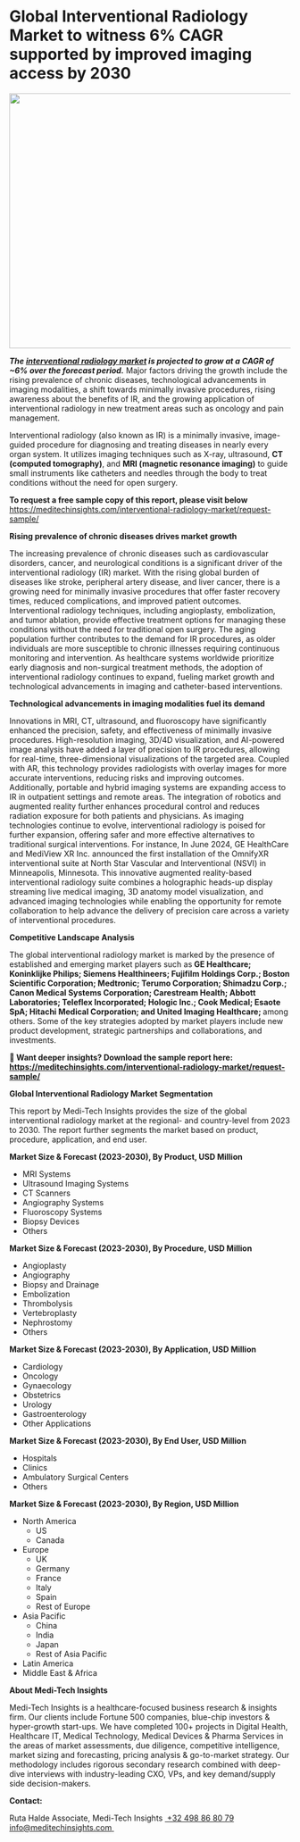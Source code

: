 <H1> Global Interventional Radiology Market to witness 6% CAGR supported by improved imaging access by 2030 </H1>
<img class="alignnone size-full wp-image-1610" src="http://dailyinvestorhub.com/wp-content/uploads/2025/04/Interventional-Radiology-Market.png" alt="" width="810" height="457" />

<strong><em>The </em></strong><a href="https://meditechinsights.com/interventional-radiology-market/"><strong><em>interventional radiology market</em></strong></a><strong><em> is projected to grow at a CAGR of ~6% over the forecast period.</em></strong> Major factors driving the growth include the rising prevalence of chronic diseases, technological advancements in imaging modalities, a shift towards minimally invasive procedures, rising awareness about the benefits of IR, and the growing application of interventional radiology in new treatment areas such as oncology and pain management.

Interventional radiology (also known as IR) is a minimally invasive, image-guided procedure for diagnosing and treating diseases in nearly every organ system. It utilizes imaging techniques such as X-ray, ultrasound, <strong>CT (computed tomography)</strong>, and <strong>MRI (magnetic resonance imaging)</strong> to guide small instruments like catheters and needles through the body to treat conditions without the need for open surgery.

<strong>To request a free sample copy of this report, please visit below</strong>
<a href="https://meditechinsights.com/interventional-radiology-market/request-sample/">https://meditechinsights.com/interventional-radiology-market/request-sample/</a>

<strong>Rising prevalence of chronic diseases drives market growth</strong>

The increasing prevalence of chronic diseases such as cardiovascular disorders, cancer, and neurological conditions is a significant driver of the interventional radiology (IR) market. With the rising global burden of diseases like stroke, peripheral artery disease, and liver cancer, there is a growing need for minimally invasive procedures that offer faster recovery times, reduced complications, and improved patient outcomes. Interventional radiology techniques, including angioplasty, embolization, and tumor ablation, provide effective treatment options for managing these conditions without the need for traditional open surgery. The aging population further contributes to the demand for IR procedures, as older individuals are more susceptible to chronic illnesses requiring continuous monitoring and intervention. As healthcare systems worldwide prioritize early diagnosis and non-surgical treatment methods, the adoption of interventional radiology continues to expand, fueling market growth and technological advancements in imaging and catheter-based interventions.

<strong>Technological advancements in imaging modalities fuel its demand</strong>

Innovations in MRI, CT, ultrasound, and fluoroscopy have significantly enhanced the precision, safety, and effectiveness of minimally invasive procedures. High-resolution imaging, 3D/4D visualization, and AI-powered image analysis have added a layer of precision to IR procedures, allowing for real-time, three-dimensional visualizations of the targeted area. Coupled with AR, this technology provides radiologists with overlay images for more accurate interventions, reducing risks and improving outcomes. Additionally, portable and hybrid imaging systems are expanding access to IR in outpatient settings and remote areas. The integration of robotics and augmented reality further enhances procedural control and reduces radiation exposure for both patients and physicians. As imaging technologies continue to evolve, interventional radiology is poised for further expansion, offering safer and more effective alternatives to traditional surgical interventions. For instance, In June 2024, GE HealthCare and MediView XR Inc. announced the first installation of the OmnifyXR interventional suite at North Star Vascular and Interventional (NSVI) in Minneapolis, Minnesota. This innovative augmented reality-based interventional radiology suite combines a holographic heads-up display streaming live medical imaging, 3D anatomy model visualization, and advanced imaging technologies while enabling the opportunity for remote collaboration to help advance the delivery of precision care across a variety of interventional procedures.

<strong>Competitive Landscape Analysis</strong>

The global interventional radiology market is marked by the presence of established and emerging market players such as<strong> GE Healthcare; Koninklijke Philips; Siemens Healthineers; Fujifilm Holdings Corp.; Boston Scientific Corporation; Medtronic; Terumo Corporation; Shimadzu Corp.; Canon Medical Systems Corporation; Carestream Health; Abbott Laboratories; Teleflex Incorporated; Hologic Inc.; Cook Medical; Esaote SpA; Hitachi Medical Corporation; and United Imaging Healthcare; </strong>among others. Some of the key strategies adopted by market players include new product development, strategic partnerships and collaborations, and investments.

<strong>🔗 Want deeper insights? Download the sample report here:
</strong><a href="https://meditechinsights.com/interventional-radiology-market/request-sample/"><strong>https://meditechinsights.com/interventional-radiology-market/request-sample/</strong></a>

<strong>Global Interventional Radiology Market Segmentation</strong>

This report by Medi-Tech Insights provides the size of the global interventional radiology market at the regional- and country-level from 2023 to 2030. The report further segments the market based on product, procedure, application, and end user.

<strong>Market Size &amp; Forecast (2023-2030), By Product, USD Million</strong>
<ul>
 	<li>MRI Systems</li>
 	<li>Ultrasound Imaging Systems</li>
 	<li>CT Scanners</li>
 	<li>Angiography Systems</li>
 	<li>Fluoroscopy Systems</li>
 	<li>Biopsy Devices</li>
 	<li>Others</li>
</ul>
<strong>Market Size &amp; Forecast (2023-2030), By Procedure, USD Million</strong>
<ul>
 	<li>Angioplasty</li>
 	<li>Angiography</li>
 	<li>Biopsy and Drainage</li>
 	<li>Embolization</li>
 	<li>Thrombolysis</li>
 	<li>Vertebroplasty</li>
 	<li>Nephrostomy</li>
 	<li>Others</li>
</ul>
<strong>Market Size &amp; Forecast (2023-2030), By Application, USD Million</strong>
<ul>
 	<li>Cardiology</li>
 	<li>Oncology</li>
 	<li>Gynaecology</li>
 	<li>Obstetrics</li>
 	<li>Urology</li>
 	<li>Gastroenterology</li>
 	<li>Other Applications</li>
</ul>
<strong>Market Size &amp; Forecast (2023-2030), By End User, USD Million</strong>
<ul>
 	<li>Hospitals</li>
 	<li>Clinics</li>
 	<li>Ambulatory Surgical Centers</li>
 	<li>Others</li>
</ul>
<strong>Market Size &amp; Forecast (2023-2030), By Region, USD Million</strong>
<ul>
 	<li>North America
<ul>
 	<li>US</li>
 	<li>Canada</li>
</ul>
</li>
 	<li>Europe
<ul>
 	<li>UK</li>
 	<li>Germany</li>
 	<li>France</li>
 	<li>Italy</li>
 	<li>Spain</li>
 	<li>Rest of Europe</li>
</ul>
</li>
 	<li>Asia Pacific
<ul>
 	<li>China</li>
 	<li>India</li>
 	<li>Japan</li>
 	<li>Rest of Asia Pacific</li>
</ul>
</li>
 	<li>Latin America</li>
 	<li>Middle East &amp; Africa</li>
</ul>
<strong>About Medi-Tech Insights</strong>

Medi-Tech Insights is a healthcare-focused business research &amp; insights firm. Our clients include Fortune 500 companies, blue-chip investors &amp; hyper-growth start-ups. We have completed 100+ projects in Digital Health, Healthcare IT, Medical Technology, Medical Devices &amp; Pharma Services in the areas of market assessments, due diligence, competitive intelligence, market sizing and forecasting, pricing analysis &amp; go-to-market strategy. Our methodology includes rigorous secondary research combined with deep-dive interviews with industry-leading CXO, VPs, and key demand/supply side decision-makers.

<strong>Contact:</strong>

Ruta Halde
Associate, Medi-Tech Insights
<u> +32 498 86 80 79
</u><a href="mailto:info@meditechinsights.com">info@meditechinsights.com</a><u> </u>

